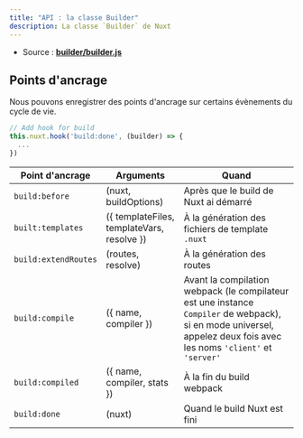 ```yaml
---
title: "API : la classe Builder"
description: La classe `Builder` de Nuxt
---
```


- Source : **[builder/builder.js](https://github.com/nuxt/nuxt.js/blob/dev/packages/builder/src/builder.js)**

## Points d'ancrage

Nous pouvons enregistrer des points d'ancrage sur certains évènements du cycle de vie.

```js
// Add hook for build
this.nuxt.hook('build:done', (builder) => {
  ...
})
```

Point d'ancrage      | Arguments                                  | Quand
---------------------|--------------------------------------------|---------------------------------------------------------------------------------------------------------------------------------------------------------------------
`build:before`       | (nuxt, buildOptions)                       | Après que le build de Nuxt ai démarré
`built:templates`    | ({ templateFiles, templateVars, resolve }) | À la génération des fichiers de template `.nuxt`
`build:extendRoutes` | (routes, resolve)                          | À la génération des routes
`build:compile`      | ({ name, compiler })                       | Avant la compilation webpack (le compilateur est une instance `Compiler` de webpack), si en mode universel, appelez deux fois avec les noms `'client'` et `'server'`
`build:compiled`     | ({ name, compiler, stats })                | À la fin du build webpack
`build:done`         | (nuxt)                                     | Quand le build Nuxt est fini
